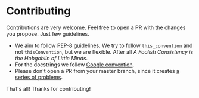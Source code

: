 # Contributing

Contributions are very welcome. Feel free to open a PR with the changes you propose. Just few guidelines.

- We aim to follow [PEP-8](https://www.python.org/dev/peps/pep-0008/) guidelines. We try to follow `this_convention` and not `thisConvention`, but we are flexible. After all _A Foolish Consistency is the Hobgoblin of Little Minds_.
- For the docstrings we follow [Google convention](https://google.github.io/styleguide/pyguide.html).
- Please don't open a PR from your master branch, since it creates [a series of problems](https://google.github.io/styleguide/pyguide.html).

That's all! Thanks for contributing!